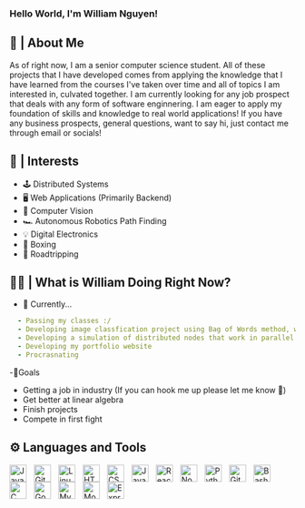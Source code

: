 ### Hello World, I'm William Nguyen!
## 💬 | About Me
As of right now, I am a senior computer science student. All of these projects that I have developed comes from applying the knowledge that I have learned from the courses I've taken over time and all of topics I am interested in, culvated together. I am currently looking for any job prospect that deals with any form of software enginnering. I am eager to apply my foundation of skills and knowledge to real world applications! If you have any business prospects, general questions, want to say hi, just contact me through email or socials!

## 🤝 | Interests
- 🕹️ Distributed Systems
- 🖥️ Web Applications (Primarily Backend)
- 🧿 Computer Vision
- 🏎️ Autonomous Robotics Path Finding
- 💡 Digital Electronics
- 🥊 Boxing
- 🚞 Roadtripping

## 🙋‍♂️ | What is William Doing Right Now?
- 🔨 Currently...
```yaml
  - Passing my classes :/
  - Developing image classfication project using Bag of Words method, w/o and w/ neural network and deep learning
  - Developing a simulation of distributed nodes that work in parallel in computing image classfication
  - Developing my portfolio website 
  - Procrasnating
  ```
-🏅Goals
  - Getting a job in industry (If you can hook me up please let me know 🙏)
  - Get better at linear algebra
  - Finish projects
  - Compete in first fight
## ⚙️ Languages and Tools

<img align="left" alt="Java" width="30px" style="padding-right:10px;" src="https://cdn.jsdelivr.net/gh/devicons/devicon/icons/java/java-original.svg"/>
<img align="left" alt="Git" width="30px" style="padding-right:10px;" src="https://cdn.jsdelivr.net/gh/devicons/devicon/icons/git/git-original.svg" />
<img align="left" alt="Linux" width="30px" style="padding-right:10px;" src="https://cdn.jsdelivr.net/gh/devicons/devicon/icons/linux/linux-original.svg" />
<img align="left" alt="HTML" width="30px" style="padding-right:10px;" src="https://cdn.jsdelivr.net/gh/devicons/devicon/icons/html5/html5-plain.svg" />
<img align="left" alt="CSS" width="30px" style="padding-right:10px;" src="https://cdn.jsdelivr.net/gh/devicons/devicon/icons/css3/css3-plain.svg" />
<img align="left" alt="JavaScript" width="30px" style="padding-right:10px;" src="https://cdn.jsdelivr.net/gh/devicons/devicon/icons/javascript/javascript-plain.svg" />
<img align="left" alt="React" width="30px" style="padding-right:10px;" src="https://cdn.jsdelivr.net/gh/devicons/devicon/icons/react/react-original.svg" />
<img align="left" alt="NodeJS" width="30px" style="padding-right:10px;" src="https://cdn.jsdelivr.net/gh/devicons/devicon/icons/nodejs/nodejs-original.svg" />
<img align="left" alt="Python" width="30px" style="padding-right:10px;" src="https://cdn.jsdelivr.net/gh/devicons/devicon/icons/python/python-plain.svg" />
<img align="left" alt="GitHub" width="30px" style="padding-right:10px;" src="https://cdn.jsdelivr.net/gh/devicons/devicon/icons/github/github-original.svg" />
<img align="left" alt="Bash" width="30px" style="padding-right:10px;" src="https://cdn.jsdelivr.net/gh/devicons/devicon/icons/bash/bash-original.svg" />
<img align="left" alt="C" width="30px" style="padding-right:10px;" src="https://cdn.jsdelivr.net/gh/devicons/devicon@latest/icons/c/c-plain.svg" />
<img align="left" alt="GoLang" width="30px" style="padding-right:10px;" src="https://cdn.jsdelivr.net/gh/devicons/devicon@latest/icons/go/go-original-wordmark.svg" />
<img align="left" alt="MySQL" width="30px" style="padding-right:10px;" src="https://cdn.jsdelivr.net/gh/devicons/devicon@latest/icons/mysql/mysql-original-wordmark.svg" />
<img align="left" alt="MongoDB" width="30px" style="padding-right:10px;" src="https://cdn.jsdelivr.net/gh/devicons/devicon@latest/icons/mongodb/mongodb-plain-wordmark.svg" />
<img align="left" alt="Express" width="30px" style="padding-right:10px;" src="https://cdn.jsdelivr.net/gh/devicons/devicon@latest/icons/express/express-original-wordmark.svg" />



<br />

#

